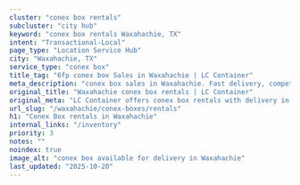 ```yaml
---
cluster: "conex box rentals"
subcluster: "city hub"
keyword: "conex box rentals Waxahachie, TX"
intent: "Transactional-Local"
page_type: "Location Service Hub"
city: "Waxahachie, TX"
service_type: "conex box"
title_tag: "6fp conex box Sales in Waxahachie | LC Container"
meta_description: "conex box sales in Waxahachie. Fast delivery, competitive pricing. Serving conex boxes area. Quote ID: UET. Call (214) 524-4168 for your free quote today."
original_title: "Waxahachie conex box rentals | LC Container"
original_meta: "LC Container offers conex box rentals with delivery in Waxahachie, TX. Local. Fast quotes. Since 2003."
url_slug: "/waxahachie/conex-boxes/rentals"
h1: "Conex Box rentals in Waxahachie"
internal_links: "/inventory"
priority: 3
notes: ""
noindex: true
image_alt: "conex box available for delivery in Waxahachie"
last_updated: "2025-10-20"
---
```


<!-- TODO: Add unique city/inventory copy, images, and internal links here. -->
